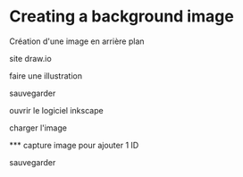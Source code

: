 
# Creating a background image 

Création d'une image en arrière plan 





site draw.io

faire une illustration

sauvegarder


ouvrir le logiciel inkscape

charger l'image

*** capture image pour ajouter 1 ID


sauvegarder





